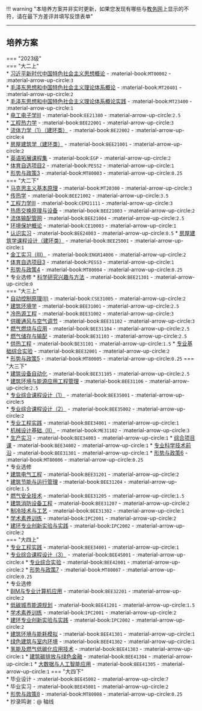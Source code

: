 !!! warning "本培养方案并非实时更新，如果您发现有哪些与[教务网](https://my.cqu.edu.cn)上显示的不符，请在最下方差评并填写反馈表单"

---

## 培养方案  

=== "2023级"  
    === "大二上"  
        * [习近平新时代中国特色社会主义思想概论](../../../course/习近平新时代中国特色社会主义思想概论.md) - :material-book:`MT00002` - :material-arrow-up-circle:`3`  
        * [毛泽东思想和中国特色社会主义理论体系概论](../../../course/毛泽东思想和中国特色社会主义理论体系概论.md) - :material-book:`MT20401` - :material-arrow-up-circle:`2`  
        * [毛泽东思想和中国特色社会主义理论体系概论实践](../../../course/毛泽东思想和中国特色社会主义理论体系概论实践.md) - :material-book:`MT23400` - :material-arrow-up-circle:`1`  
        * [电工电子学Ⅲ](../../../course/电工电子学.md) - :material-book:`EE21380` - :material-arrow-up-circle:`2.5`  
        * [工程热力学](../../../course/工程热力学.md) - :material-book:`BEE22001` - :material-arrow-up-circle:`3`  
        * [流体力学（1）（建环类）](../../../course/流体力学.md) - :material-book:`BE22002` - :material-arrow-up-circle:`4`  
        * [房屋建筑学（建环类）](../../../course/房屋建筑学.md) - :material-book:`BEE21001` - :material-arrow-up-circle:`2`  
        * [英语拓展课程集](../../../course/英语.md) - :material-book:`EGP` - :material-arrow-up-circle:`2`  
        * [体育自选项目2](../../../course/体育.md) - :material-book:`PESS2` - :material-arrow-up-circle:`1`  
        * [形势与政策3](../../../course/形势与政策.md) - :material-book:`MT80003` - :material-arrow-up-circle:`0.25`  
    === "大二下"  
        * [马克思主义基本原理](../../../course/马克思主义基本原理.md) - :material-book:`MT20300` - :material-arrow-up-circle:`3`  
        * [传热学](../../../course/传热学.md) - :material-book:`BEE21002` - :material-arrow-up-circle:`3.5`  
        * [工程力学III](../../../course/工程力学.md) - :material-book:`CEM21111` - :material-arrow-up-circle:`3`  
        * [热质交换原理与设备](../../../course/热质交换原理与设备.md) - :material-book:`BEE21003` - :material-arrow-up-circle:`2`  
        * [流体输配管网](../../../course/流体输配管网.md) - :material-book:`BEE21004` - :material-arrow-up-circle:`2.5`  
        * [环境保护概论](../../../course/环境保护概论.md) - :material-book:`CE10003` - :material-arrow-up-circle:`1`  
        * [认识实习](../../../course/认识实习.md) - :material-book:`BEE24003` - :material-arrow-up-circle:`0.5` 
        * [房屋建筑学课程设计（建环类）](../../../course/房屋建筑学课程设计.md) - :material-book:`BEE25001` - :material-arrow-up-circle:`1`  
        * [金工实习（Ⅲ）](../../../course/金工实习.md) - :material-book:`ENGR14006` - :material-arrow-up-circle:`2`  
        * [体育自选项目3](../../../course/体育.md) - :material-book:`PESS3` - :material-arrow-up-circle:`1`  
        * [形势与政策4](../../../course/形势与政策.md) - :material-book:`MT80004` - :material-arrow-up-circle:`0.25`  
        * 专业选修
            * [科学研究兴趣与方法](../../../course/科学研究兴趣与方法.md) - :material-book:`BEE21301` - :material-arrow-up-circle:`0`  
    === "大三上"  
        * [自动控制原理(Ⅱ)](../../../course/自动控制原理.md) - :material-book:`CSE31005` - :material-arrow-up-circle:`2`  
        * [建筑环境学](../../../course/建筑环境学.md) - :material-book:`BEE31001` - :material-arrow-up-circle:`2.5`  
        * [冷热源工程](../../../course/冷热源工程.md) - :material-book:`BEE31002` - :material-arrow-up-circle:`3`  
        * [供暖通风与空气调节](../../../course/供暖通风与空气调节.md) - :material-book:`BEE31102` - :material-arrow-up-circle:`3`  
        * [燃气燃烧与应用](../../../course/燃气燃烧与应用.md) - :material-book:`BEE31104` - :material-arrow-up-circle:`2.5`  
        * [燃气储存与输配](../../../course/燃气储存与输配.md) - :material-book:`BE31103` - :material-arrow-up-circle:`2.5`  
        * [供热工程](../../../course/供热工程.md) - :material-book:`BE31101` - :material-arrow-up-circle:`1.5` 
        * [专业基础综合实验](../../../course/专业基础综合实验.md) - :material-book:`BEE32001` - :material-arrow-up-circle:`2`  
        * [形势与政策5](../../../course/形势与政策.md) - :material-book:`MT80005` - :material-arrow-up-circle:`0.25` 
    === "大三下"  
        * [建筑设备自动化](../../../course/建筑设备自动化.md) - :material-book:`BEE31105` - :material-arrow-up-circle:`2.5`  
        * [建筑环境与能源应用工程管理](../../../course/建筑环境与能源应用工程管理.md) - :material-book:`BEE31106` - :material-arrow-up-circle:`2.5`  
        * [专业综合课程设计（1）](../../../course/专业综合课程设计.md) - :material-book:`BEE35001` - :material-arrow-up-circle:`5`  
        * [专业综合课程设计（2）](../../../course/专业综合课程设计.md) - :material-book:`BEE35002` - :material-arrow-up-circle:`2`  
        * [专业工程实践](../../../course/专业工程实践.md) - :material-book:`BEE34001` - :material-arrow-up-circle:`1`  
        * [机械设计基础（Ⅱ）](../../../course/机械设计基础.md) - :material-book:`ME31102` - :material-arrow-up-circle:`3`  
        * [生产实习](../../../course/生产实习.md) - :material-book:`BEE34003` - :material-arrow-up-circle:`1`
        * [综合项目课](../../../course/综合项目课.md) - :material-book:`BEE34002` - :material-arrow-up-circle:`1`
        * [专业科学技术前沿](../../../course/专业科学技术前沿.md) - :material-book:`BEE31301` - :material-arrow-up-circle:`1`
        * [形势与政策6](../../../course/形势与政策.md) - :material-book:`MT80006` - :material-arrow-up-circle:`0.25`  
        * 专业选修  
            * [建筑电气工程](../../../course/建筑电气工程.md) - :material-book:`BEE31201` - :material-arrow-up-circle:`2`  
            * [建筑节能与运行管理](../../../course/建筑节能与运行管理.md) - :material-book:`BEE31204` - :material-arrow-up-circle:`1.5`  
            * [燃气安全技术](../../../course/燃气安全技术.md) - :material-book:`BEE31205` - :material-arrow-up-circle:`1.5`  
            * [建筑消防设备工程](../../../course/建筑消防设备工程.md) - :material-book:`BEE31207` - :material-arrow-up-circle:`2`  
            * [制冷技术与工艺](../../../course/制冷技术与工艺.md) - :material-book:`BEE31302` - :material-arrow-up-circle:`1`  
            * [学术素养训练](../../../course/学术素养训练.md) - :material-book:`IPC2001` - :material-arrow-up-circle:`2`  
            * [建环专业创新实验与实践](../../../course/建环专业创新实验与实践.md) - :material-book:`IPC2002` - :material-arrow-up-circle:`2`  
    === "大四上"  
        * [专业工程实践](../../../course/专业工程实践.md) - :material-book:`BEE34001` - :material-arrow-up-circle:`1`  
        * [专业综合课程设计（3）](../../../course/专业综合课程设计.md) - :material-book:`BEE45001` - :material-arrow-up-circle:`4` 
        * [专业综合实验](../../../course/专业综合实验.md) - :material-book:`BEE42001` - :material-arrow-up-circle:`2` 
        * [形势与政策7](../../../course/形势与政策.md) - :material-book:`MT80007` - :material-arrow-up-circle:`0.25`  
        * 专业选修  
            * [BIM与专业计算机应用](../../../course/BIM与专业计算机应用.md) - :material-book:`BEE32201` - :material-arrow-up-circle:`2`  
            * [低碳城市能源规划](../../../course/低碳城市能源规划.md) - :material-book:`BEE41201` - :material-arrow-up-circle:`1.5`  
            * [学术素养训练](../../../course/学术素养训练.md) - :material-book:`IPC2001` - :material-arrow-up-circle:`2`  
            * [建环专业创新实验与实践](../../../course/建环专业创新实验与实践.md) - :material-book:`IPC2002` - :material-arrow-up-circle:`2`  
            * [建筑环境与能耗模拟](../../../course/建筑环境与能耗模拟.md) - :material-book:`BEE41301` - :material-arrow-up-circle:`1`  
            * [绿色建筑与室内环境](../../../course/绿色建筑与室内环境.md) - :material-book:`BEE41302` - :material-arrow-up-circle:`1` 
            * [氢能及燃气低碳化应用技术](../../../course/氢能及燃气低碳化应用技术.md) - :material-book:`BEE41303` - :material-arrow-up-circle:`1` 
            * [建筑碳排放与绿色金融](../../../course/建筑环境与能耗模拟.md) - :material-book:`BEE41304` - :material-arrow-up-circle:`1` 
            * [大数据与人工智能应用](../../../course/大数据与人工智能应用.md) - :material-book:`BEE41305` - :material-arrow-up-circle:`1` 
    === "大四下"  
        * 毕业设计 - :material-book:`BEE45002` - :material-arrow-up-circle:`7`  
        * 毕业实习 - :material-book:`BEE45001` - :material-arrow-up-circle:`2`  
        * [形势与政策8](../../../course/形势与政策.md) - :material-book:`MT80008` - :material-arrow-up-circle:`0.25`  
    * 抄录鸣谢：@ 轴线